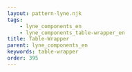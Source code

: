 ```yaml
---
layout: pattern-lyne.njk
tags: 
    - lyne_components_en
    - lyne_components_table-wrapper_en
title: Table-Wrapper
parent: lyne_components_en
keywords: table-wrapper
order: 395
---
```

